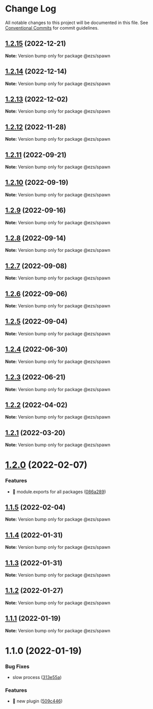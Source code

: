 # Change Log

All notable changes to this project will be documented in this file.
See [Conventional Commits](https://conventionalcommits.org) for commit guidelines.

## [1.2.15](https://github.com/Inist-CNRS/ezs/compare/@ezs/spawn@1.2.14...@ezs/spawn@1.2.15) (2022-12-21)

**Note:** Version bump only for package @ezs/spawn





## [1.2.14](https://github.com/Inist-CNRS/ezs/compare/@ezs/spawn@1.2.13...@ezs/spawn@1.2.14) (2022-12-14)

**Note:** Version bump only for package @ezs/spawn





## [1.2.13](https://github.com/Inist-CNRS/ezs/compare/@ezs/spawn@1.2.12...@ezs/spawn@1.2.13) (2022-12-02)

**Note:** Version bump only for package @ezs/spawn





## [1.2.12](https://github.com/Inist-CNRS/ezs/compare/@ezs/spawn@1.2.11...@ezs/spawn@1.2.12) (2022-11-28)

**Note:** Version bump only for package @ezs/spawn





## [1.2.11](https://github.com/Inist-CNRS/ezs/compare/@ezs/spawn@1.2.10...@ezs/spawn@1.2.11) (2022-09-21)

**Note:** Version bump only for package @ezs/spawn





## [1.2.10](https://github.com/Inist-CNRS/ezs/compare/@ezs/spawn@1.2.9...@ezs/spawn@1.2.10) (2022-09-19)

**Note:** Version bump only for package @ezs/spawn





## [1.2.9](https://github.com/Inist-CNRS/ezs/compare/@ezs/spawn@1.2.8...@ezs/spawn@1.2.9) (2022-09-16)

**Note:** Version bump only for package @ezs/spawn





## [1.2.8](https://github.com/Inist-CNRS/ezs/compare/@ezs/spawn@1.2.7...@ezs/spawn@1.2.8) (2022-09-14)

**Note:** Version bump only for package @ezs/spawn





## [1.2.7](https://github.com/Inist-CNRS/ezs/compare/@ezs/spawn@1.2.6...@ezs/spawn@1.2.7) (2022-09-08)

**Note:** Version bump only for package @ezs/spawn





## [1.2.6](https://github.com/Inist-CNRS/ezs/compare/@ezs/spawn@1.2.5...@ezs/spawn@1.2.6) (2022-09-06)

**Note:** Version bump only for package @ezs/spawn





## [1.2.5](https://github.com/Inist-CNRS/ezs/compare/@ezs/spawn@1.2.4...@ezs/spawn@1.2.5) (2022-09-04)

**Note:** Version bump only for package @ezs/spawn





## [1.2.4](https://github.com/Inist-CNRS/ezs/compare/@ezs/spawn@1.2.3...@ezs/spawn@1.2.4) (2022-06-30)

**Note:** Version bump only for package @ezs/spawn





## [1.2.3](https://github.com/Inist-CNRS/ezs/compare/@ezs/spawn@1.2.2...@ezs/spawn@1.2.3) (2022-06-21)

**Note:** Version bump only for package @ezs/spawn





## [1.2.2](https://github.com/Inist-CNRS/ezs/compare/@ezs/spawn@1.2.1...@ezs/spawn@1.2.2) (2022-04-02)

**Note:** Version bump only for package @ezs/spawn





## [1.2.1](https://github.com/Inist-CNRS/ezs/compare/@ezs/spawn@1.2.0...@ezs/spawn@1.2.1) (2022-03-20)

**Note:** Version bump only for package @ezs/spawn





# [1.2.0](https://github.com/Inist-CNRS/ezs/compare/@ezs/spawn@1.1.5...@ezs/spawn@1.2.0) (2022-02-07)


### Features

* 🎸 module.exports for all packages ([086a289](https://github.com/Inist-CNRS/ezs/commit/086a289ccbaa5c72ee7bc6652ab3c6c6b5578138))





## [1.1.5](https://github.com/Inist-CNRS/ezs/compare/@ezs/spawn@1.1.4...@ezs/spawn@1.1.5) (2022-02-04)

**Note:** Version bump only for package @ezs/spawn





## [1.1.4](https://github.com/Inist-CNRS/ezs/compare/@ezs/spawn@1.1.3...@ezs/spawn@1.1.4) (2022-01-31)

**Note:** Version bump only for package @ezs/spawn





## [1.1.3](https://github.com/Inist-CNRS/ezs/compare/@ezs/spawn@1.1.2...@ezs/spawn@1.1.3) (2022-01-31)

**Note:** Version bump only for package @ezs/spawn





## [1.1.2](https://github.com/Inist-CNRS/ezs/compare/@ezs/spawn@1.1.1...@ezs/spawn@1.1.2) (2022-01-27)

**Note:** Version bump only for package @ezs/spawn





## [1.1.1](https://github.com/Inist-CNRS/ezs/compare/@ezs/spawn@1.1.0...@ezs/spawn@1.1.1) (2022-01-19)

**Note:** Version bump only for package @ezs/spawn





# 1.1.0 (2022-01-19)


### Bug Fixes

* slow process ([313e55a](https://github.com/Inist-CNRS/ezs/commit/313e55a6534ba7607da4a09574423941b795d32d))


### Features

* 🎸 new plugin ([509c446](https://github.com/Inist-CNRS/ezs/commit/509c446b8a371e4ed7bb0dc3ee17b819f4f81c31))
